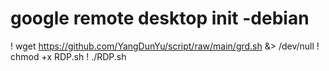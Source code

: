 # google remote desktop init -debian

! wget https://github.com/YangDunYu/script/raw/main/grd.sh &> /dev/null 
! chmod +x RDP.sh 
! ./RDP.sh
